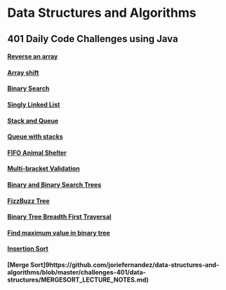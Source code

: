 # Data Structures and Algorithms

## 401 Daily Code Challenges using Java
#### [Reverse an array](https://github.com/joriefernandez/data-structures-and-algorithms/tree/master/code-challenges/ReverseArray/src)
#### [Array shift](https://github.com/joriefernandez/data-structures-and-algorithms/tree/master/challenges-401/ArrayShift)
#### [Binary Search](https://github.com/joriefernandez/data-structures-and-algorithms/tree/master/challenges-401/binarySearch)
#### [Singly Linked List](https://github.com/joriefernandez/data-structures-and-algorithms/tree/master/challenges-401/linkedlist)
#### [Stack and Queue](https://github.com/joriefernandez/data-structures-and-algorithms/blob/master/challenges-401/data-structures/STACK_QUEUE_README.MD)
#### [Queue with stacks](https://github.com/joriefernandez/data-structures-and-algorithms/blob/master/challenges-401/data-structures/PSEUDOQUEUE_README.md)
#### [FIFO Animal Shelter](https://github.com/joriefernandez/data-structures-and-algorithms/blob/master/challenges-401/data-structures/ANIMALSHELTER_README.md)
#### [Multi-bracket Validation](https://github.com/joriefernandez/data-structures-and-algorithms/blob/master/challenges-401/data-structures/MULTIBRACKETVALIDATION_README.md)
#### [Binary and Binary Search Trees](https://github.com/joriefernandez/data-structures-and-algorithms/blob/master/challenges-401/data-structures/TREE_README.md)
#### [FizzBuzz Tree](https://github.com/joriefernandez/data-structures-and-algorithms/blob/master/challenges-401/data-structures/FIZZBUZZTREE_README.md)
#### [Binary Tree Breadth First Traversal](https://github.com/joriefernandez/data-structures-and-algorithms/blob/master/challenges-401/data-structures/TREE_README.md)
#### [Find maximum value in binary tree](https://github.com/joriefernandez/data-structures-and-algorithms/blob/master/challenges-401/data-structures/TREE_README.md)
#### [Insertion Sort](https://github.com/joriefernandez/data-structures-and-algorithms/blob/master/challenges-401/data-structures/LECTURE_NOTES.md)
#### [Merge Sort]9https://github.com/joriefernandez/data-structures-and-algorithms/blob/master/challenges-401/data-structures/MERGESORT_LECTURE_NOTES.md)


